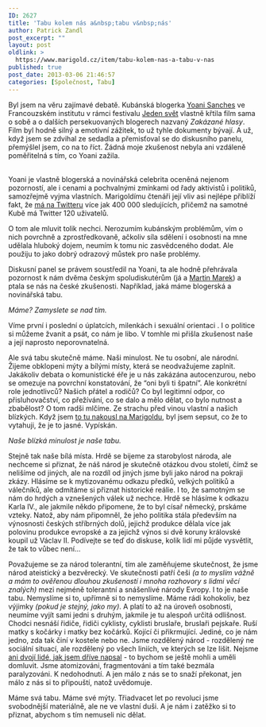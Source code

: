 ```yaml
---
ID: 2627
title: 'Tabu kolem nás a&nbsp;tabu v&nbsp;nás'
author: Patrick Zandl
post_excerpt: ""
layout: post
oldlink: >
  https://www.marigold.cz/item/tabu-kolem-nas-a-tabu-v-nas
published: true
post_date: 2013-03-06 21:46:57
categories: [Společnost, Tabu]
---
```

<p>Byl jsem na věru zajímavé debatě. Kubánská blogerka <a href="http://cs.wikipedia.org/wiki/Yoani_Sánchez">Yoani Sanches</a> ve Francouzském institutu v rámci festivalu <a href="http://www.jedensvet.cz/2013/">Jeden svět</a> vlastně křtila film sama o sobě a o dalších persekuovaných blogerech nazvaný <em>Zakázané hlasy</em>. Film byl hodně silný a emotivní zážitek, to už tyhle dokumenty bývají. A už, když jsem se zdvihal ze sedadla a přemisťoval se do diskusního panelu, přemýšlel jsem, co na to říct. Žádná moje zkušenost nebyla ani vzdáleně poměřitelná s tím, co Yoani zažila. <br /><br /></p>


<p>Yoani je vlastně blogerská a novinářská celebrita oceněná nejenom pozorností, ale i cenami a pochvalnými zmínkami od řady aktivistů i politiků, samozřejmě vyjma vlastních. Marigoldímu čtenáři její vliv asi nejlépe přiblíží fakt, že <a href="https://twitter.com/yoanisanchez">má na Twitteru</a> více jak 400 000 sledujících, přičemž na samotné Kubě má Twitter 120 uživatelů.</p>
<p>O tom ale mluvit tolik nechci. Nerozumím kubánským problémům, vím o nich povrchně a zprostředkovaně, ačkoliv síla sdělení i osobnosti na mne udělala hluboký dojem, neumím k tomu nic zasvědceného dodat. Ale použiju to jako dobrý odrazový můstek pro naše problémy.</p>
<p>Diskusní panel se právem soustředil na Yoani, ta ale hodně přehrávala pozornost k nám dvěma českým spoludiskutérům (já a <a href="http://www.martinmarek.cz">Martin Marek</a>) a ptala se nás na české zkušenosti. Například, jaká máme blogerská a novinářská tabu.</p>
<p><em>Máme? Zamyslete se nad tím.</em></p>
<p>Víme první i poslední o úplatcích, milenkách i sexuální orientaci . I o politice si můžeme žvanit a psát, co nám je libo. V tomhle mi přišla zkušenost naše a její naprosto neporovnatelná.</p>
<p>Ale svá tabu skutečně máme. Naši minulost. Ne tu osobní, ale národní. Žijeme obklopeni mýty a bílými místy, která se neodvažujeme zaplnit. Jakákoliv debata o komunistické éře je u nás zakázána autocenzurou, nebo se omezuje na povrchní konstatování, že “oni byli ti špatní”. Ale konkrétní role jednotlivců? Našich přátel a rodičů? Co byl legitimní odpor, co přisluhovačství, co přežívání, co se dalo a mělo dělat, co bylo nutnost a zbabělost? O tom radši mlčíme. Ze strachu před vinou vlastní a našich blízkých. Když jsem <a href="http://www.marigold.cz/item/rozprava-nad-komunistickou-vinou">to tu nakousl na Marigoldu</a>, byl jsem sepsut, co že to vytahuji, že je to jasné. Vypískán.</p>
<p><em>Naše blízká minulost je naše tabu.</em></p>
<p>Stejně tak naše bílá místa. Hrdě se bijeme za starobylost národa, ale nechceme si přiznat, že náš národ je skutečně otázkou dvou století, čímž se nelišíme od jiných, ale na rozdíl od jiných jsme byli jako národ na pokraji zkázy. Hlásíme se k mytizovanému odkazu předků, velkých politiků a válečníků, ale odmítáme si přiznat historické reálie. I to, že samotným se nám do hrdých a vznešených válek už nechce. Hrdě se hlásíme k odkazu Karla IV., ale jakmile někdo připomene, že to byl císař německý, prskáme vzteky. Natož, aby nám připomněl, že jeho politika stála především na výnosnosti českých stříbrných dolů, jejichž produkce dělala více jak polovinu produkce evropské a za jejichž výnos si dvě koruny královské koupil už Václav II. Podívejte se teď do diskuse, kolik lidí mi půjde vysvětlit, že tak to vůbec není…</p>
<p>Považujeme se za národ tolerantní, tím ale zaměňujeme skutečnost, že jsme národ ateistický a bezvěrecký. Ve skutečnosti patří češi <em>(a to myslím vážně a mám to ověřenou dlouhou zkušeností i mnoha rozhovory s lidmi věcí znalých)</em> mezi nejméně tolerantní a snášenlivé národy Evropy. I to je naše tabu. Nemyslíme si to, upřímně si to nemyslíme. Máme rádi kohokoliv, bez výjimky <em>(pokud je stejný, jako my)</em>. A platí to až na úroveň osobnosti, neumíme vyjít sami jedni s druhým, jakmile je tu alespoň určitá odlišnost. Chodci nesnáší řidiče, řidiči cyklisty, cyklisti bruslaře, bruslaři pejskaře. Ruší matky s kočárky i matky bez kočárků. Kojící či přikrmující. Jediné, co je nám jedno, zda tak činí v kostele nebo ne. Jsme rozdělený národ - rozdělený ne sociální situací, ale rozdělený po všech liniích, ve kterých se lze lišit. Nejsme <a href="http://www.marigold.cz/item/rozdelena-spolecnost-my-dole-nejsme-jedna-zeme-ale-dvoji-lide">ani dvojí lidé, jak jsem dříve napsal</a> - to bychom se ještě mohli a uměli domluvit. Jsme atomizováni, fragmentováni a tím také bezmála paralyzováni. K nedohodnutí. A jen málo z nás se to snaží překonat, jen málo z nás si to připouští, natož uvědomuje. </p>
<p>Máme svá tabu. Máme své mýty. Třiadvacet let po revoluci jsme svobodnější materiálně, ale ne ve vlastní duši. A je nám i zatěžko si to přiznat, abychom s tím nemuseli nic dělat.</p>